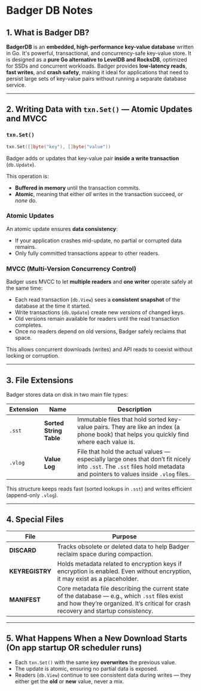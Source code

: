 # Badger DB Notes

## 1. What is Badger DB?

**BadgerDB** is an **embedded, high-performance key-value database** written in Go.
It's powerful, transactional, and concurrency-safe key-value store.
It is designed as a **pure Go alternative to LevelDB and RocksDB**, optimized for SSDs and concurrent workloads.
Badger provides **low-latency reads**, **fast writes**, and **crash safety**, making it ideal for applications that need
to persist large sets of key-value pairs without running a separate database service.

---

## 2. Writing Data with `txn.Set()` — Atomic Updates and MVCC

### `txn.Set()`

```go
txn.Set([]byte("key"), []byte("value"))
```

Badger adds or updates that key-value pair **inside a write transaction** (`db.Update`).

This operation is:

* **Buffered in memory** until the transaction commits.
* **Atomic**, meaning that either *all* writes in the transaction succeed, or *none* do.

### Atomic Updates

An atomic update ensures **data consistency**:

* If your application crashes mid-update, no partial or corrupted data remains.
* Only fully committed transactions appear to other readers.

### MVCC (Multi-Version Concurrency Control)

Badger uses MVCC to let **multiple readers** and **one writer** operate safely at the same time:

* Each read transaction (`db.View`) sees a **consistent snapshot** of the database at the time it started.
* Write transactions (`db.Update`) create new *versions* of changed keys.
* Old versions remain available for readers until the read transaction completes.
* Once no readers depend on old versions, Badger safely reclaims that space.

This allows concurrent downloads (writes) and API reads to coexist without locking or corruption.

---

## 3. File Extensions

Badger stores data on disk in two main file types:

| Extension | Name                    | Description                                                                                                                                                           |
| --------- | ----------------------- |-----------------------------------------------------------------------------------------------------------------------------------------------------------------------|
| `.sst`    | **Sorted String Table** | Immutable files that hold sorted key-value pairs. They are like an index (a phone book) that helps you quickly find where each value is.                              |
| `.vlog`   | **Value Log**           | File that hold the actual values — especially large ones that don’t fit nicely into `.sst`. The `.sst` files hold metadata and pointers to values inside `.vlog` files. |

This structure keeps reads fast (sorted lookups in `.sst`) and writes efficient (append-only `.vlog`).

---

## 4. Special Files

| File            | Purpose                                                                                                                                                                               |
| --------------- | ------------------------------------------------------------------------------------------------------------------------------------------------------------------------------------- |
| **DISCARD**     | Tracks obsolete or deleted data to help Badger reclaim space during compaction.                                                                                                       |
| **KEYREGISTRY** | Holds metadata related to encryption keys if encryption is enabled. Even without encryption, it may exist as a placeholder.                                                           |
| **MANIFEST**    | Core metadata file describing the current state of the database — e.g., which `.sst` files exist and how they’re organized. It’s critical for crash recovery and startup consistency. |

---

## 5. What Happens When a New Download Starts (On app startup OR scheduler runs)

* Each `txn.Set()` with the same key **overwrites** the previous value.
* The update is atomic, ensuring no partial data is exposed.
* Readers (`db.View`) continue to see consistent data during writes — they either get the **old** or **new** value, never a mix.

